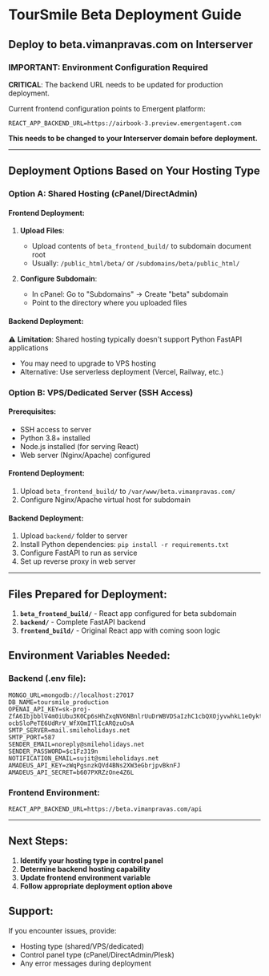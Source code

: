 # TourSmile Beta Deployment Guide
## Deploy to beta.vimanpravas.com on Interserver

### IMPORTANT: Environment Configuration Required

**CRITICAL**: The backend URL needs to be updated for production deployment.

Current frontend configuration points to Emergent platform:
```
REACT_APP_BACKEND_URL=https://airbook-3.preview.emergentagent.com
```

**This needs to be changed to your Interserver domain before deployment.**

---

## Deployment Options Based on Your Hosting Type

### Option A: Shared Hosting (cPanel/DirectAdmin)

#### Frontend Deployment:
1. **Upload Files**: 
   - Upload contents of `beta_frontend_build/` to subdomain document root
   - Usually: `/public_html/beta/` or `/subdomains/beta/public_html/`

2. **Configure Subdomain**:
   - In cPanel: Go to "Subdomains" → Create "beta" subdomain
   - Point to the directory where you uploaded files

#### Backend Deployment:
⚠️ **Limitation**: Shared hosting typically doesn't support Python FastAPI applications
- You may need to upgrade to VPS hosting
- Alternative: Use serverless deployment (Vercel, Railway, etc.)

### Option B: VPS/Dedicated Server (SSH Access)

#### Prerequisites:
- SSH access to server
- Python 3.8+ installed
- Node.js installed (for serving React)
- Web server (Nginx/Apache) configured

#### Frontend Deployment:
1. Upload `beta_frontend_build/` to `/var/www/beta.vimanpravas.com/`
2. Configure Nginx/Apache virtual host for subdomain

#### Backend Deployment:
1. Upload `backend/` folder to server
2. Install Python dependencies: `pip install -r requirements.txt`
3. Configure FastAPI to run as service
4. Set up reverse proxy in web server

---

## Files Prepared for Deployment:

1. **`beta_frontend_build/`** - React app configured for beta subdomain
2. **`backend/`** - Complete FastAPI backend
3. **`frontend_build/`** - Original React app with coming soon logic

## Environment Variables Needed:

### Backend (.env file):
```
MONGO_URL=mongodb://localhost:27017
DB_NAME=toursmile_production
OPENAI_API_KEY=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
SMTP_SERVER=mail.smileholidays.net
SMTP_PORT=587
SENDER_EMAIL=noreply@smileholidays.net
SENDER_PASSWORD=$c1Fz319n
NOTIFICATION_EMAIL=sujit@smileholidays.net
AMADEUS_API_KEY=zWqPgsnzkQVd4BNs2XW3eGbrjpvBknFJ
AMADEUS_API_SECRET=b607PXRZzOne4Z6L
```

### Frontend Environment:
```
REACT_APP_BACKEND_URL=https://beta.vimanpravas.com/api
```

---

## Next Steps:

1. **Identify your hosting type in control panel**
2. **Determine backend hosting capability**
3. **Update frontend environment variable**
4. **Follow appropriate deployment option above**

## Support:
If you encounter issues, provide:
- Hosting type (shared/VPS/dedicated)
- Control panel type (cPanel/DirectAdmin/Plesk)
- Any error messages during deployment